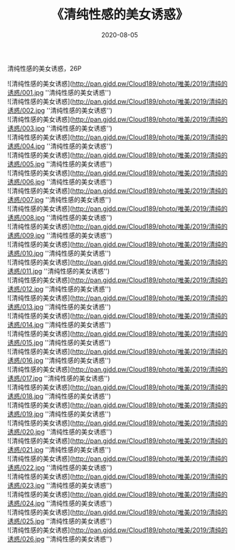 ﻿---
layout: post
title:  《清纯性感的美女诱惑》
date:   2020-08-05
img: http://pan.gjdd.pw/Cloud189/photo/唯美/2019/清纯的诱惑/000.jpg
categories: [美女, 性感, 泳衣]
---

清纯性感的美女诱惑，26P

![清纯性感的美女诱惑](http://pan.gjdd.pw/Cloud189/photo/唯美/2019/清纯的诱惑/001.jpg ''清纯性感的美女诱惑'') <br>
![清纯性感的美女诱惑](http://pan.gjdd.pw/Cloud189/photo/唯美/2019/清纯的诱惑/002.jpg ''清纯性感的美女诱惑'') <br>
![清纯性感的美女诱惑](http://pan.gjdd.pw/Cloud189/photo/唯美/2019/清纯的诱惑/003.jpg ''清纯性感的美女诱惑'') <br>
![清纯性感的美女诱惑](http://pan.gjdd.pw/Cloud189/photo/唯美/2019/清纯的诱惑/004.jpg ''清纯性感的美女诱惑'') <br>
![清纯性感的美女诱惑](http://pan.gjdd.pw/Cloud189/photo/唯美/2019/清纯的诱惑/005.jpg ''清纯性感的美女诱惑'') <br>
![清纯性感的美女诱惑](http://pan.gjdd.pw/Cloud189/photo/唯美/2019/清纯的诱惑/006.jpg ''清纯性感的美女诱惑'') <br>
![清纯性感的美女诱惑](http://pan.gjdd.pw/Cloud189/photo/唯美/2019/清纯的诱惑/007.jpg ''清纯性感的美女诱惑'') <br>
![清纯性感的美女诱惑](http://pan.gjdd.pw/Cloud189/photo/唯美/2019/清纯的诱惑/008.jpg ''清纯性感的美女诱惑'') <br>
![清纯性感的美女诱惑](http://pan.gjdd.pw/Cloud189/photo/唯美/2019/清纯的诱惑/009.jpg ''清纯性感的美女诱惑'') <br>
![清纯性感的美女诱惑](http://pan.gjdd.pw/Cloud189/photo/唯美/2019/清纯的诱惑/010.jpg ''清纯性感的美女诱惑'') <br>
![清纯性感的美女诱惑](http://pan.gjdd.pw/Cloud189/photo/唯美/2019/清纯的诱惑/011.jpg ''清纯性感的美女诱惑'') <br>
![清纯性感的美女诱惑](http://pan.gjdd.pw/Cloud189/photo/唯美/2019/清纯的诱惑/012.jpg ''清纯性感的美女诱惑'') <br>
![清纯性感的美女诱惑](http://pan.gjdd.pw/Cloud189/photo/唯美/2019/清纯的诱惑/013.jpg ''清纯性感的美女诱惑'') <br>
![清纯性感的美女诱惑](http://pan.gjdd.pw/Cloud189/photo/唯美/2019/清纯的诱惑/014.jpg ''清纯性感的美女诱惑'') <br>
![清纯性感的美女诱惑](http://pan.gjdd.pw/Cloud189/photo/唯美/2019/清纯的诱惑/015.jpg ''清纯性感的美女诱惑'') <br>
![清纯性感的美女诱惑](http://pan.gjdd.pw/Cloud189/photo/唯美/2019/清纯的诱惑/016.jpg ''清纯性感的美女诱惑'') <br>
![清纯性感的美女诱惑](http://pan.gjdd.pw/Cloud189/photo/唯美/2019/清纯的诱惑/017.jpg ''清纯性感的美女诱惑'') <br>
![清纯性感的美女诱惑](http://pan.gjdd.pw/Cloud189/photo/唯美/2019/清纯的诱惑/018.jpg ''清纯性感的美女诱惑'') <br>
![清纯性感的美女诱惑](http://pan.gjdd.pw/Cloud189/photo/唯美/2019/清纯的诱惑/019.jpg ''清纯性感的美女诱惑'') <br>
![清纯性感的美女诱惑](http://pan.gjdd.pw/Cloud189/photo/唯美/2019/清纯的诱惑/020.jpg ''清纯性感的美女诱惑'') <br>
![清纯性感的美女诱惑](http://pan.gjdd.pw/Cloud189/photo/唯美/2019/清纯的诱惑/021.jpg ''清纯性感的美女诱惑'') <br>
![清纯性感的美女诱惑](http://pan.gjdd.pw/Cloud189/photo/唯美/2019/清纯的诱惑/022.jpg ''清纯性感的美女诱惑'') <br>
![清纯性感的美女诱惑](http://pan.gjdd.pw/Cloud189/photo/唯美/2019/清纯的诱惑/023.jpg ''清纯性感的美女诱惑'') <br>
![清纯性感的美女诱惑](http://pan.gjdd.pw/Cloud189/photo/唯美/2019/清纯的诱惑/024.jpg ''清纯性感的美女诱惑'') <br>
![清纯性感的美女诱惑](http://pan.gjdd.pw/Cloud189/photo/唯美/2019/清纯的诱惑/025.jpg ''清纯性感的美女诱惑'') <br>
![清纯性感的美女诱惑](http://pan.gjdd.pw/Cloud189/photo/唯美/2019/清纯的诱惑/026.jpg ''清纯性感的美女诱惑'') <br>
